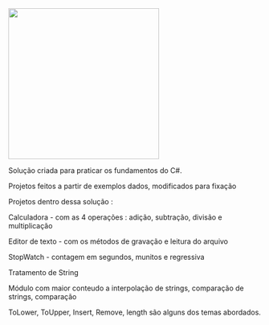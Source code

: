 <img src="https://user-images.githubusercontent.com/12186574/235836540-b8d21d67-f029-410d-a74f-ff6f824e320b.png" width="300">




Solução criada para praticar os fundamentos do C#.

Projetos feitos a partir de exemplos dados, modificados para fixação

Projetos dentro dessa solução :

Calculadora - com as 4 operações : adição, subtração, divisão e multiplicação

Editor de texto - com os métodos de gravação e leitura do arquivo

StopWatch - contagem em segundos, munitos e regressiva

Tratamento de String 

Módulo com maior conteudo a interpolação de strings, comparação de strings, comparação

ToLower, ToUpper, Insert, Remove, length são alguns dos temas abordados.


